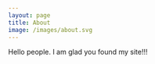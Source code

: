 ```yaml
---
layout: page
title: About
image: /images/about.svg
---
```

Hello people. I am glad you found my site!!!
